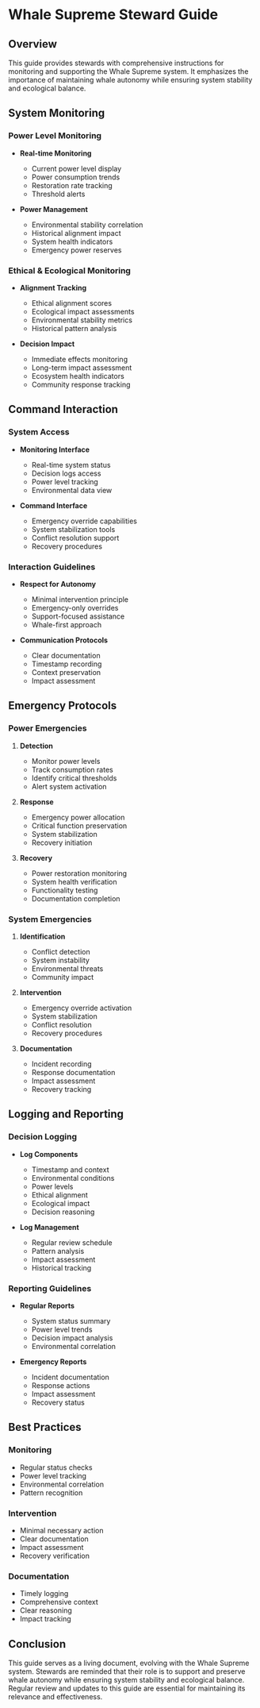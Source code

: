<!--
Copyright 2024 The Temporal Editioner Contributors

Licensed under the Apache License, Version 2.0 (the "License");
you may not use this file except in compliance with the License.
You may obtain a copy of the License at

    http://www.apache.org/licenses/LICENSE-2.0

Unless required by applicable law or agreed to in writing, software
distributed under the License is distributed on an "AS IS" BASIS,
WITHOUT WARRANTIES OR CONDITIONS OF ANY KIND, either express or implied.
See the License for the specific language governing permissions and
limitations under the License.

<!---->


# Whale Supreme Steward Guide

## Overview
This guide provides stewards with comprehensive instructions for monitoring and supporting the Whale Supreme system. It emphasizes the importance of maintaining whale autonomy while ensuring system stability and ecological balance.

## System Monitoring

### Power Level Monitoring
- **Real-time Monitoring**
  - Current power level display
  - Power consumption trends
  - Restoration rate tracking
  - Threshold alerts

- **Power Management**
  - Environmental stability correlation
  - Historical alignment impact
  - System health indicators
  - Emergency power reserves

### Ethical & Ecological Monitoring
- **Alignment Tracking**
  - Ethical alignment scores
  - Ecological impact assessments
  - Environmental stability metrics
  - Historical pattern analysis

- **Decision Impact**
  - Immediate effects monitoring
  - Long-term impact assessment
  - Ecosystem health indicators
  - Community response tracking

## Command Interaction

### System Access
- **Monitoring Interface**
  - Real-time system status
  - Decision logs access
  - Power level tracking
  - Environmental data view

- **Command Interface**
  - Emergency override capabilities
  - System stabilization tools
  - Conflict resolution support
  - Recovery procedures

### Interaction Guidelines
- **Respect for Autonomy**
  - Minimal intervention principle
  - Emergency-only overrides
  - Support-focused assistance
  - Whale-first approach

- **Communication Protocols**
  - Clear documentation
  - Timestamp recording
  - Context preservation
  - Impact assessment

## Emergency Protocols

### Power Emergencies
1. **Detection**
   - Monitor power levels
   - Track consumption rates
   - Identify critical thresholds
   - Alert system activation

2. **Response**
   - Emergency power allocation
   - Critical function preservation
   - System stabilization
   - Recovery initiation

3. **Recovery**
   - Power restoration monitoring
   - System health verification
   - Functionality testing
   - Documentation completion

### System Emergencies
1. **Identification**
   - Conflict detection
   - System instability
   - Environmental threats
   - Community impact

2. **Intervention**
   - Emergency override activation
   - System stabilization
   - Conflict resolution
   - Recovery procedures

3. **Documentation**
   - Incident recording
   - Response documentation
   - Impact assessment
   - Recovery tracking

## Logging and Reporting

### Decision Logging
- **Log Components**
  - Timestamp and context
  - Environmental conditions
  - Power levels
  - Ethical alignment
  - Ecological impact
  - Decision reasoning

- **Log Management**
  - Regular review schedule
  - Pattern analysis
  - Impact assessment
  - Historical tracking

### Reporting Guidelines
- **Regular Reports**
  - System status summary
  - Power level trends
  - Decision impact analysis
  - Environmental correlation

- **Emergency Reports**
  - Incident documentation
  - Response actions
  - Impact assessment
  - Recovery status

## Best Practices

### Monitoring
- Regular status checks
- Power level tracking
- Environmental correlation
- Pattern recognition

### Intervention
- Minimal necessary action
- Clear documentation
- Impact assessment
- Recovery verification

### Documentation
- Timely logging
- Comprehensive context
- Clear reasoning
- Impact tracking

## Conclusion
This guide serves as a living document, evolving with the Whale Supreme system. Stewards are reminded that their role is to support and preserve whale autonomy while ensuring system stability and ecological balance. Regular review and updates to this guide are essential for maintaining its relevance and effectiveness. 